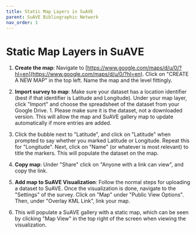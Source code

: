 ```yaml
---
title: Static Map Layers in SuAVE
parent: SuAVE Bibliographic Network
nav_order: 1
---
```


# Static Map Layers in SuAVE

1. **Create the map**: Navigate to [https://www.google.com/maps/d/u/0/?hl=en](https://www.google.com/maps/d/u/0/?hl=en). Click on "CREATE A NEW MAP" in the top left. Name the map and the level fittingly.

2. **Import survey to map**: Make sure your dataset has a location identifier (best if that identifier is Latitude and Longitude). Under your map layer, click "Import" and choose the spreadsheet of the dataset from your Google Drive. 
            1. Please make sure it is the dataset, not a downloaded version. This will allow the map and SuAVE gallery map to update automatically if more entries are added.

3. Click the bubble next to "Latitude", and click on "Latitude" when prompted to say whether you marked Latitude or Longitude. Repeat this for "Longitude". Next, click on "Name" (or whatever is most relevant) to title the markers. This will populate the dataset on the map.

4. **Copy map**: Under "Share" click on "Anyone with a link can view", and copy the link.

5. **Add map to SuAVE Visualization**: Follow the normal steps for uploading a dataset to SuAVE. Once the visualization is done, navigate to the "Settings" of the survey. Click on "Map" under "Public View Options". Then, under "Overlay KML Link", link your map.

6. This will populate a SuAVE gallery with a static map, which can be seen by clicking "Map View" in the top right of the screen when viewing the visualization.

